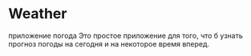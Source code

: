 # Weather
приложение погода
Это простое приложение для того, что б узнать прогноз погоды на сегодня и на некоторое время вперед.

